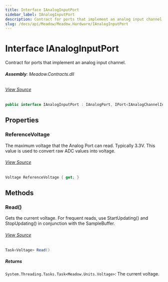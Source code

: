 ```yaml
---
title: Interface IAnalogInputPort
sidebar_label: IAnalogInputPort
description: Contract for ports that implement an analog input channel.
slug: /docs/api/Meadow/Meadow.Hardware/IAnalogInputPort
---
```

# Interface IAnalogInputPort
Contract for ports that implement an analog input channel.

###### **Assembly**: Meadow.Contracts.dll
###### [View Source](https://github.com/WildernessLabs/Meadow.Contracts.git/blob/develop/Source/Meadow.Contracts/Hardware/Contracts/PortsAndBuses/IAnalogInputPort.cs#L9)
```csharp title="Declaration"
public interface IAnalogInputPort : IAnalogPort, IPort<IAnalogChannelInfo>, IDisposable
```
## Properties
### ReferenceVoltage
The maximum voltage that the Analog Port can read. Typically 3.3V.
This value is used to convert raw ADC values into voltage.
###### [View Source](https://github.com/WildernessLabs/Meadow.Contracts.git/blob/develop/Source/Meadow.Contracts/Hardware/Contracts/PortsAndBuses/IAnalogInputPort.cs#L15)
```csharp title="Declaration"
Voltage ReferenceVoltage { get; }
```
## Methods
### Read()
Gets the current voltage. For frequent reads, use StartUpdating() and StopUpdating()
in conjunction with the SampleBuffer.
###### [View Source](https://github.com/WildernessLabs/Meadow.Contracts.git/blob/develop/Source/Meadow.Contracts/Hardware/Contracts/PortsAndBuses/IAnalogInputPort.cs#L22)
```csharp title="Declaration"
Task<Voltage> Read()
```

##### Returns

`System.Threading.Tasks.Task<Meadow.Units.Voltage>`: The current voltage.
